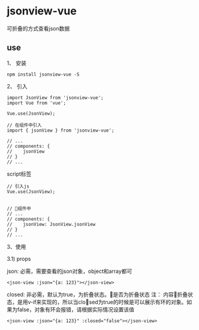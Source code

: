 # jsonview-vue

可折叠的方式查看json数据

## use

1、 安装

```
npm install jsonview-vue -S
```

2、 引入

```
import JsonView from 'jsonview-vue';
import Vue from 'vue';

Vue.use(JsonView);
```

```
// 在组件中引入
import { jsonView } from 'jsonview-vue';

// ...
// components: {
//    jsonView
// }
// ...
```
script标签
```
// 引入js
Vue.use(JsonView);


// 组件中
// ...
// components: {
//    jsonView: JsonView.jsonView
// }
// ...
```

3、使用

3.1) props

json: 必需，需要查看的json对象，object和array都可

```
<json-view :json="{a: 123}"></json-view>
```

closed: 非必需，默认为true，为折叠状态。是否为折叠状态
注： 内容折叠状态，是用v-if来实现的，所以当closed为true的时候是可以展示有环的对象。如果为false，对象有环会报错，请根据实际情况设置该值

```
<json-view :json="{a: 123}" :closed="false"></json-view>
```





